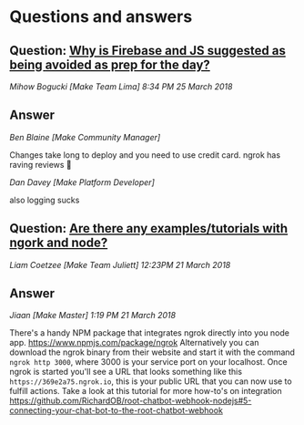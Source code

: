 # Questions and answers

## Question: [Why is Firebase and JS suggested as being avoided as prep for the day?](https://offerzen-make.slack.com/archives/C8CRG1G5S/p1522002850000092)

_Mihow Bogucki [Make Team Lima] 8:34 PM 25 March 2018_

## Answer

_Ben Blaine [Make Community Manager]_

Changes take long to deploy and you need to use credit card. ngrok has raving reviews :slightly_smiling_face:

_Dan Davey [Make Platform Developer]_

also logging sucks

## Question: [Are there any examples/tutorials with ngork and node?](https://offerzen-make.slack.com/archives/C8VD9AS84/p1521626669000084)

_Liam Coetzee [Make Team Juliett] 12:23PM 21 March 2018_

## Answer

_Jiaan [Make Master] 1:19 PM 21 March 2018_

There's a handy NPM package that integrates ngrok directly into you node app. https://www.npmjs.com/package/ngrok Alternatively you can download the ngrok binary from their website and start it with the command `ngrok http 3000`, where 3000 is your service port on your localhost. Once ngrok is started you'll see a URL that looks something like this `https://369e2a75.ngrok.io`, this is your public URL that you can now use to fulfill actions. Take a look at this tutorial for more how-to's on integration https://github.com/RichardOB/root-chatbot-webhook-nodejs#5-connecting-your-chat-bot-to-the-root-chatbot-webhook
